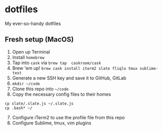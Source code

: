 # dotfiles
My ever-so-handy dotfiles

## Fresh setup (MacOS)

1. Open up Terminal
2. Install `homebrew` 
3. Tap into `cask` via `brew tap  caskroom/cask`
4. Brew 'em up! `brew cask install iterm2 slate fliqlo tmux sublime-text`
4. Generate a new SSH key and save it to GitHub, GitLab
5. `mkdir ~/code`
5. Clone this repo into `~/code`
6. Copy the necessary config files to their homes
```
cp slate/.slate.js ~/.slate.js
cp .bash* ~/
```
7. Configure iTerm2 to use the profile file from this repo
8. Configure Sublime, tmux, vim plugins
